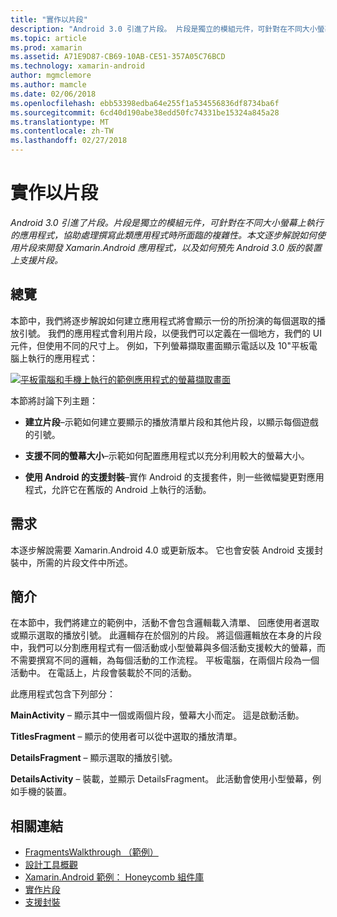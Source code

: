 ```yaml
---
title: "實作以片段"
description: "Android 3.0 引進了片段。 片段是獨立的模組元件，可針對在不同大小螢幕上執行的應用程式，協助處理撰寫此類應用程式時所面臨的複雜性。 本文逐步解說如何使用片段來開發 Xamarin.Android 應用程式，以及如何預先 Android 3.0 版的裝置上支援片段。"
ms.topic: article
ms.prod: xamarin
ms.assetid: A71E9D87-CB69-10AB-CE51-357A05C76BCD
ms.technology: xamarin-android
author: mgmclemore
ms.author: mamcle
ms.date: 02/06/2018
ms.openlocfilehash: ebb53398edba64e255f1a534556836df8734ba6f
ms.sourcegitcommit: 6cd40d190abe38edd50fc74331be15324a845a28
ms.translationtype: MT
ms.contentlocale: zh-TW
ms.lasthandoff: 02/27/2018
---
```

# <a name="implementing-with-fragments"></a>實作以片段

_Android 3.0 引進了片段。片段是獨立的模組元件，可針對在不同大小螢幕上執行的應用程式，協助處理撰寫此類應用程式時所面臨的複雜性。本文逐步解說如何使用片段來開發 Xamarin.Android 應用程式，以及如何預先 Android 3.0 版的裝置上支援片段。_

<a name="Overview" />

## <a name="overview"></a>總覽

本節中，我們將逐步解說如何建立應用程式將會顯示一份的所扮演的每個選取的播放引號。 我們的應用程式會利用片段，以便我們可以定義在一個地方，我們的 UI 元件，但使用不同的尺寸上。 例如，下列螢幕擷取畫面顯示電話以及 10"平板電腦上執行的應用程式：

[![平板電腦和手機上執行的範例應用程式的螢幕擷取畫面](images/intro-screenshot-sml.png)](images/intro-screenshot.png)

本節將討論下列主題：

- **建立片段**&ndash;示範如何建立要顯示的播放清單片段和其他片段，以顯示每個遊戲的引號。

- **支援不同的螢幕大小**&ndash;示範如何配置應用程式以充分利用較大的螢幕大小。

- **使用 Android 的支援封裝**&ndash;實作 Android 的支援套件，則一些微幅變更對應用程式，允許它在舊版的 Android 上執行的活動。

<a name="Requirements" />

## <a name="requirements"></a>需求

本逐步解說需要 Xamarin.Android 4.0 或更新版本。 它也會安裝 Android 支援封裝中，所需的片段文件中所述。

<a name="Introduction" />

## <a name="introduction"></a>簡介

在本節中，我們將建立的範例中，活動不會包含邏輯載入清單、 回應使用者選取或顯示選取的播放引號。 此邏輯存在於個別的片段。
將這個邏輯放在本身的片段中，我們可以分割應用程式有一個活動或小型螢幕與多個活動支援較大的螢幕，而不需要撰寫不同的邏輯，為每個活動的工作流程。 平板電腦，在兩個片段為一個活動中。 在電話上，片段會裝載於不同的活動。

此應用程式包含下列部分：

 **MainActivity** – 顯示其中一個或兩個片段，螢幕大小而定。 這是啟動活動。

 **TitlesFragment** – 顯示的使用者可以從中選取的播放清單。

 **DetailsFragment** – 顯示選取的播放引號。

 **DetailsActivity** – 裝載，並顯示 DetailsFragment。
此活動會使用小型螢幕，例如手機的裝置。



## <a name="related-links"></a>相關連結

- [FragmentsWalkthrough （範例）](https://developer.xamarin.com/samples/monodroid/FragmentsWalkthrough/)
- [設計工具概觀](~/android/user-interface/android-designer/index.md)
- [Xamarin.Android 範例： Honeycomb 組件庫](https://developer.xamarin.com/samples/HoneycombGallery/)
- [實作片段](http://developer.android.com/guide/topics/fundamentals/fragments.html)
- [支援封裝](http://developer.android.com/sdk/compatibility-library.html)
